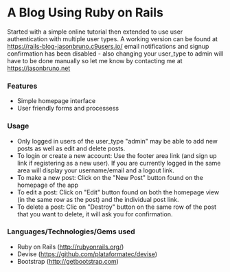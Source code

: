 # A Blog Using Ruby on Rails
Started with a simple online tutorial then extended to use user authentication with multiple user types. A working version can be found at https://rails-blog-jasonbruno.c9users.io/ email notifications and signup confirmation has been disabled - also changing your user_type to admin will have to be done manually so let me know by contacting me at https://jasonbruno.net

### Features
- Simple homepage interface
- User friendly forms and processess

### Usage
- Only logged in users of the user_type "admin" may be able to add new posts as well as edit and delete posts.
- To login or create a new account: Use the footer area link (and sign up link if registering as a new user). If you are currently logged in the same area will display your username/email and a logout link.
- To make a new post: Click on the "New Post" button found on the homepage of the app
- To edit a post: Click on "Edit" button found on both the homepage view (in the same row as the post) and the individual post link.
- To delete a post: Clic on "Destroy" button on the same row of the post that you want to delete, it will ask you for confirmation.

### Languages/Technologies/Gems used
- Ruby on Rails (http://rubyonrails.org/)
- Devise (https://github.com/plataformatec/devise)
- Bootstrap (http://getbootstrap.com)